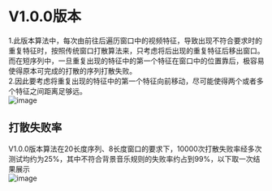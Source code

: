# V1.0.0版本
1.此版本算法中，每次由前往后遍历窗口中的视频特征，导致出现不符合要求时的重复特征时，按照传统窗口打散算法来，只考虑将后出现的重复特征后移出窗口。
而在短序列中，一旦重复出现的特征中的第一个特征在窗口中的位置靠后，极容易使得原本可完成的打散的序列打散失败。  
2.因此要考虑将重复出现的特征中的第一个特征向前移动，尽可能使得两个或者多个特征之间距离足够远。  
![image](https://user-images.githubusercontent.com/55337511/170055980-5ebd27dc-8e88-4b2b-92c4-b22a8b6bc934.png)

## 打散失败率
V1.0.0版本算法在20长度序列、8长度窗口的要求下，10000次打散失败率经多次测试均约为25%，其中不符合背景音乐规则的失败率约占到99%，以下取一次结果展示  
![image](https://user-images.githubusercontent.com/55337511/170047111-69c1bf45-1a91-42af-b712-7e234b84aa39.png)
